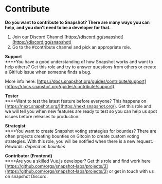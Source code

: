 # Contribute

**Do you want to contribute to Snapshot? There are many ways you can help, and you don't need to be a developer for that.**

1. Join our Discord Channel [https://discord.gg/snapshot](https://discord.gg/snapshot)
2. Go to the #contribute channel and pick an appropriate role.&#x20;

**Support**\
****You have a good understanding of how Snapshot works and want to help others? Get this role and try to answer questions from others or create a GitHub issue when someone finds a bug.&#x20;

More info here: [https://docs.snapshot.org/guides/contribute/support](https://docs.snapshot.org/guides/contribute/support)

**Tester**\
****Want to test the latest feature before everyone? This happens on [https://next.snapshot.org/](https://next.snapshot.org/). Get this role and we will tell you when new features are ready to test so you can help us spot issues before releases to production.

**Strategist**\
****You want to create Snapshot voting strategies for bounties? There are often projects creating bounties on Gitcoin to create custom voting strategies. With this role, you will be notified when there is a new request. _Rewards: depend on bounties_

**Contributor (Frontend)**\
****Are you a skilled Vue.js developer? Get this role and find work here [https://github.com/orgs/snapshot-labs/projects/3](https://github.com/orgs/snapshot-labs/projects/3) or get in touch with us on snapshot Discord.
